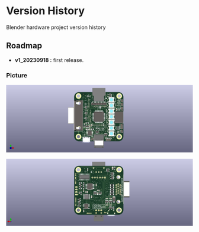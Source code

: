 # Version History

Blender hardware project version history

## Roadmap

- __v1_20230918 :__ first release.

### Picture

![_3DView_v1_20230918](https://github.com/mend0z0/Blender/blob/main/Hardware/_Sub_HW_Blender/v1_20230918/Released%20Folder/v1.0%20-%2020230918/3D/3D%20View%20Pic/_3DView_Top_Blender_v1.0.png)

![_3DView_v1_20230918](https://github.com/mend0z0/Blender/blob/main/Hardware/_Sub_HW_Blender/v1_20230918/Released%20Folder/v1.0%20-%2020230918/3D/3D%20View%20Pic/_3DView_Bottom_Blender_v1.0.png)